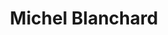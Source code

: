 ---
title: Michel Blanchard

family:
  sort: Blanchard
  given: Blanchard

parents:
  - name: "Philippe Blanchard"
    type: "Father"
  - name: "Sophie Blanchard"
    type: "Mother"

siblings:
  - name: "Isabelle Santini"
    type: Sister

char_data:
  - element_title: "Pronouns"
    element: ""
  - element_title: "Race"
    element: ""
  - element_title: "Age"
    element: ""
  - element_title: "Height"
    element: ""
  - element_title: "Hair"
    element: ""
  - element_title: "Skin"
    element: ""
  - element_title: "Eyes"
    element: ""

excerpt: "Younger brother to Isabelle Santini. The son of Philippe and Sophie Blanchard."

sidebar:
  nav: main
---